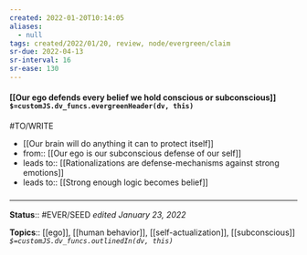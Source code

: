 ```yaml
---
created: 2022-01-20T10:14:05 
aliases:
  - null
tags: created/2022/01/20, review, node/evergreen/claim
sr-due: 2022-04-13
sr-interval: 16
sr-ease: 130
---
```


#### [[Our ego defends every belief we hold conscious or subconscious]] `$=customJS.dv_funcs.evergreenHeader(dv, this)`

#TO/WRITE 
- [[Our brain will do anything it can to protect itself]]
- from:: [[Our ego is our subconscious defense of our self]]
- leads to:: [[Rationalizations are defense-mechanisms against strong emotions]]
- leads to:: [[Strong enough logic becomes belief]] 

### <hr class="footnote"/>

**Status**:: #EVER/SEED 
*edited January 23, 2022*

**Topics**:: [[ego]], [[human behavior]], [[self-actualization]], [[subconscious]] 
*`$=customJS.dv_funcs.outlinedIn(dv, this)`*
